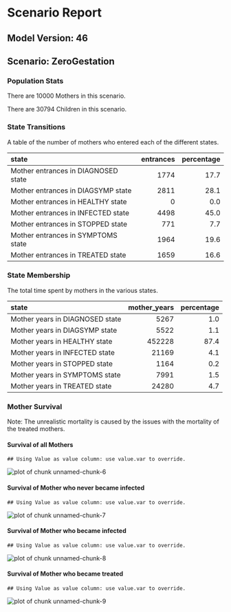 # Scenario Report




## Model Version: 46
## Scenario: ZeroGestation

### Population Stats


There are 10000 Mothers in this scenario.

There are 30794 Children in this scenario.

### State Transitions

A table of the number of mothers who entered each of the different states.


|state                               | entrances| percentage|
|:-----------------------------------|---------:|----------:|
|Mother entrances in DIAGNOSED state |      1774|       17.7|
|Mother entrances in DIAGSYMP state  |      2811|       28.1|
|Mother entrances in HEALTHY state   |         0|        0.0|
|Mother entrances in INFECTED state  |      4498|       45.0|
|Mother entrances in STOPPED state   |       771|        7.7|
|Mother entrances in SYMPTOMS state  |      1964|       19.6|
|Mother entrances in TREATED state   |      1659|       16.6|

### State Membership

The total time spent by mothers in the various states.


|state                           | mother_years| percentage|
|:-------------------------------|------------:|----------:|
|Mother years in DIAGNOSED state |         5267|        1.0|
|Mother years in DIAGSYMP state  |         5522|        1.1|
|Mother years in HEALTHY state   |       452228|       87.4|
|Mother years in INFECTED state  |        21169|        4.1|
|Mother years in STOPPED state   |         1164|        0.2|
|Mother years in SYMPTOMS state  |         7991|        1.5|
|Mother years in TREATED state   |        24280|        4.7|

### Mother Survival

Note: The unrealistic mortality is caused by the issues with the mortality of the treated mothers.

#### Survival of all Mothers


```
## Using Value as value column: use value.var to override.
```

![plot of chunk unnamed-chunk-6](figure/unnamed-chunk-6.png) 

#### Survival of Mother who never became infected


```
## Using Value as value column: use value.var to override.
```

![plot of chunk unnamed-chunk-7](figure/unnamed-chunk-7.png) 

#### Survival of Mother who became infected


```
## Using Value as value column: use value.var to override.
```

![plot of chunk unnamed-chunk-8](figure/unnamed-chunk-8.png) 

#### Survival of Mother who became treated


```
## Using Value as value column: use value.var to override.
```

![plot of chunk unnamed-chunk-9](figure/unnamed-chunk-9.png) 



